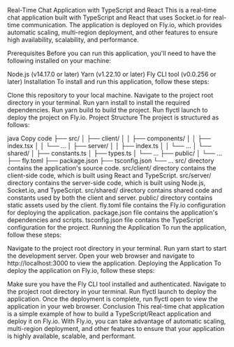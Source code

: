 Real-Time Chat Application with TypeScript and React
This is a real-time chat application built with TypeScript and React that uses Socket.io for real-time communication. The application is deployed on Fly.io, which provides automatic scaling, multi-region deployment, and other features to ensure high availability, scalability, and performance.

Prerequisites
Before you can run this application, you'll need to have the following installed on your machine:

Node.js (v14.17.0 or later)
Yarn (v1.22.10 or later)
Fly CLI tool (v0.0.256 or later)
Installation
To install and run this application, follow these steps:

Clone this repository to your local machine.
Navigate to the project root directory in your terminal.
Run yarn install to install the required dependencies.
Run yarn build to build the project.
Run flyctl launch to deploy the project on Fly.io.
Project Structure
The project is structured as follows:

java
Copy code
├── src/
│   ├── client/
│   │   ├── components/
│   │   ├── index.tsx
│   │   └── ...
│   ├── server/
│   │   ├── index.ts
│   │   └── ...
│   └── shared/
│       ├── constants.ts
│       ├── types.ts
│       └── ...
├── public/
│   └── ...
├── fly.toml
├── package.json
├── tsconfig.json
└── ...
src/ directory contains the application's source code.
src/client/ directory contains the client-side code, which is built using React and TypeScript.
src/server/ directory contains the server-side code, which is built using Node.js, Socket.io, and TypeScript.
src/shared/ directory contains shared code and constants used by both the client and server.
public/ directory contains static assets used by the client.
fly.toml file contains the Fly.io configuration for deploying the application.
package.json file contains the application's dependencies and scripts.
tsconfig.json file contains the TypeScript configuration for the project.
Running the Application
To run the application, follow these steps:

Navigate to the project root directory in your terminal.
Run yarn start to start the development server.
Open your web browser and navigate to http://localhost:3000 to view the application.
Deploying the Application
To deploy the application on Fly.io, follow these steps:

Make sure you have the Fly CLI tool installed and authenticated.
Navigate to the project root directory in your terminal.
Run flyctl launch to deploy the application.
Once the deployment is complete, run flyctl open to view the application in your web browser.
Conclusion
This real-time chat application is a simple example of how to build a TypeScript/React application and deploy it on Fly.io. With Fly.io, you can take advantage of automatic scaling, multi-region deployment, and other features to ensure that your application is highly available, scalable, and performant.
